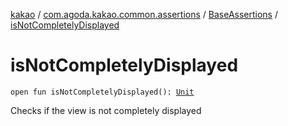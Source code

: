 [kakao](../../index.md) / [com.agoda.kakao.common.assertions](../index.md) / [BaseAssertions](index.md) / [isNotCompletelyDisplayed](./is-not-completely-displayed.md)

# isNotCompletelyDisplayed

`open fun isNotCompletelyDisplayed(): `[`Unit`](https://kotlinlang.org/api/latest/jvm/stdlib/kotlin/-unit/index.html)

Checks if the view is not completely displayed


